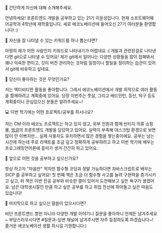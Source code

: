 👋 간단하게 자신에 대해 소개해주세요.

안녕하세요! 프론트엔드 개발을 공부하고 있는 21기 이윤성입니다.
현재 소프트웨어웨어공학과 4학년에 재학중입니다.
새로 에코노베이션에 들어오신 27기 여러분들 환영합니다! :)

🔎 자신을 잘 나타낼 수 있는 키워드를 하나 뽑는다면?

마땅히 제가 어떤 사람인지 키워드로 나타내기가 어렵네요 :(
개발과 관련된걸로 나타낸다면 git으로 나타낼 수 있어요!
제가 git에서 일어나는 다양한 상황들을 많이 접해봐서 꽤나 익숙한 편이고, 깃이 버전 관리하는 것처럼 일정이나 할일을 정리하는 습관이 있어서 git에 비유하고 싶네요.

💌 당신이 좋아하는 것은 무엇인가요?

저는 액티비티한 활동을 좋아합니다.
그래서 에코노베이션에서 개발 외적으로 여러 활동을 함께하려고 계획중에 있어요.
당장 이번주는 풋살, 그리고 배드민턴, 등산, 탁구 등도 계획중이니 관심있으신 분들은 알려주세요~!

💻 이번 학기에는 어떤 프로젝트/공부를 하시나요?

저는 CM 이라 에코노 프로젝트는 하고 있지 않고, 외부 인원과 함께 빈티지 의류 쇼핑몰, [빙글](https://www.vingle.kr)의 프론트엔드 개발을 담당하고 있어요.
실력이 부족해 데스크탑 환경으로 보면 많이 안 이쁘지만... 실제 사용자도 유치하면서 많은 경험을 쌓는중이에요.
공부는 남는 시간에 하는데 주로 리액트를 조금 깊고 정확하게 공부하려고 하고 이번 학기에 배우는 프로그래밍언어론에 흥미가 생겨 간간히 하고 있어요.

👣 앞으로 어떤 것을 공부하고 싶으신가요?

항상 하고자 "마음만" 먹지만 함수형 코딩과 정말 가능하다면 자바스크립트로 배우는 SICP 를 공부하고 싶어요!
첫 번째 책은 조금 더 함수형 사고를 늘려 구현력을 증가시키고 싶고, 뒤 책은 이번 전공 공부와 비슷한 결이 있어서 도전해보고 싶은 욕구가 생겼어요.
남은 대학생시절인 만큼 하고 싶은 공부를 하고 취업 전선에 뛰어들고 싶은 마음도 있습니다!

💙 마지막으로 하고 싶으신 말씀이 있으시다면?

비단 프론트엔드 뿐만 아니라 다양한 개발 이야기나 질문을 좋아하니 언제든 남겨주세요~
부담스러우시다면 #질문과-답변 채널에 남겨주시면 자주 등장하도록 하겠습니다~!
즐거운 에코노베이션 생활 하시길 기원합니다:)
